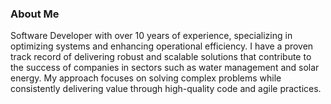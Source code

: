 ### About Me
Software Developer with over 10 years of experience, specializing in optimizing systems and enhancing operational efficiency. I have a proven track record of delivering robust and scalable solutions that contribute to the success of companies in sectors such as water management and solar energy. My approach focuses on solving complex problems while consistently delivering value through high-quality code and agile practices.
